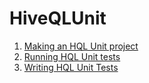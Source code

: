 # HiveQLUnit

1. [Making an HQL Unit project](MakingAnHqlUnitProject.md)
1. [Running HQL Unit tests](RunningHqlUnitTests.md)
1. [Writing HQL Unit Tests](WritingHqlUnitTests.md)
